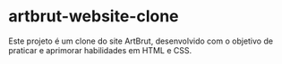# artbrut-website-clone
Este projeto é um clone do site ArtBrut, desenvolvido com o objetivo de praticar e aprimorar habilidades em HTML e CSS.
